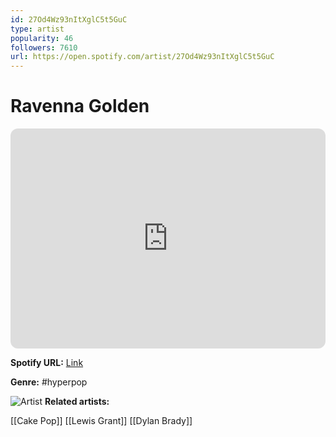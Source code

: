 ```yaml
---
id: 27Od4Wz93nItXglC5t5GuC
type: artist
popularity: 46
followers: 7610
url: https://open.spotify.com/artist/27Od4Wz93nItXglC5t5GuC
---
```

# Ravenna Golden

<iframe style="border-radius:12px" src="https://open.spotify.com/embed/artist/27Od4Wz93nItXglC5t5GuC" width="100%" height="352" frameBorder="0" allowfullscreen="" allow="autoplay; clipboard-write; encrypted-media; fullscreen; picture-in-picture" loading="lazy"></iframe>

**Spotify URL:** [Link](https://open.spotify.com/artist/27Od4Wz93nItXglC5t5GuC)

**Genre:**  #hyperpop

![Artist](https://i.scdn.co/image/ab6761610000e5ebcc6d7f845b31662845674345)
**Related artists:**

[[Cake Pop]]
[[Lewis Grant]]
[[Dylan Brady]]
